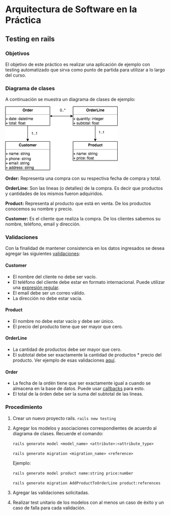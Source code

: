 # Arquitectura de Software en la Práctica

## Testing en rails

### Objetivos

El objetivo de este práctico es realizar una aplicación de ejemplo con testing automatizado que sirva como punto de partida para utilizar a lo largo del curso.

### Diagrama de clases

A continuación se muestra un diagrama de clases de ejemplo:

![class_diagram](img/class_diagram.png)

**Order:** Representa una compra con su respectiva fecha de compra y total.

**OrderLine:** Son las lineas (o detalles) de la compra. Es decir que productos y cantidades de los mismos fueron adquiridos.

**Product:** Representa al producto que está en venta. De los productos conocemos su nombre y precio.

**Customer:** Es el cliente que realiza la compra. De los clientes sabemos su nombre, teléfono, email y dirección.

### Validaciones

Con la finalidad de mantener consistencia en los datos ingresados se desea agregar las siguientes [validaciones](https://guides.rubyonrails.org/active_record_validations.html):

#### Customer

* El nombre del cliente no debe ser vacío.
* El teléfono del cliente debe estar en formato internacional. Puede utilizar una [expresión regular](https://www.oreilly.com/library/view/regular-expressions-cookbook/9781449327453/ch04s03.html).
* El email debe ser un correo válido.
* La dirección no debe estar vacía.

#### Product

* El nombre no debe estar vacío y debe ser único.
* El precio del producto tiene que ser mayor que cero.

#### OrderLine

* La cantidad de productos debe ser mayor que cero.
* El subtotal debe ser exactamente la cantidad de productos * precio del producto. Ver ejemplo de esas validaciones [aquí](https://guides.rubyonrails.org/active_record_validations.html#custom-methods).

#### Order

* La fecha de la ordén tiene que ser exactamente igual a cuando se almacena en la base de datos. Puede usar [callbacks](https://guides.rubyonrails.org/active_record_callbacks.html) para esto.
* El total de la órden debe ser la suma del subtotal de las lineas.

### Procedimiento

1. Crear un nuevo proyecto rails.
    ```rails new testing```
2. Agregar los modelos y asociaciones correspondientes de acuerdo al diagrama de clases. Recuerde el comando:
    
    ```rails generate model <model_name> <attribute>:<attribute_type>```

    ```rails generate migration <migration_name> <reference>```

    Ejemplo:

    ```rails generate model product name:string price:number```
    
    ```rails generate migration AddProductToOrderLine product:references```
3. Agregar las validaciones solicitadas.
4. Realizar test unitario de los modelos con al menos un caso de éxito y un caso de falla para  cada validación.
